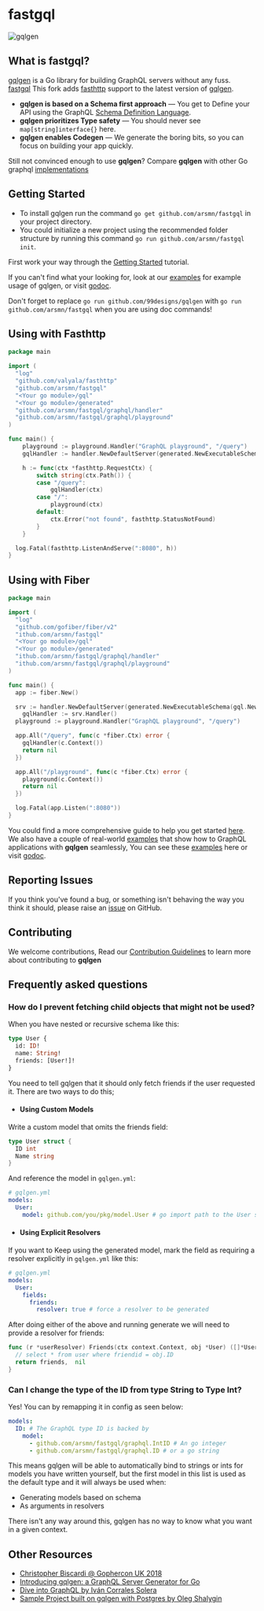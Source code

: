 # fastgql

![gqlgen](https://user-images.githubusercontent.com/46195831/89802919-0bb8ef00-db2a-11ea-8ba4-88e7a58b2fd2.png)

## What is fastgql?

[gqlgen](https://github.com/99designs/gqlgen) is a Go library for building GraphQL servers without any fuss.<br/>
[fastgql](https://github.com/arsmn/fastgql) This fork adds [fasthttp](https://github.com/valyala/fasthttp) support to the latest version of [gqlgen](https://github.com/99designs/gqlgen).<br/>


- **gqlgen is based on a Schema first approach** — You get to Define your API using the GraphQL [Schema Definition Language](http://graphql.org/learn/schema/).
- **gqlgen prioritizes Type safety** — You should never see `map[string]interface{}` here.
- **gqlgen enables Codegen** — We generate the boring bits, so you can focus on building your app quickly.

Still not convinced enough to use **gqlgen**? Compare **gqlgen** with other Go graphql [implementations](https://gqlgen.com/feature-comparison/)

## Getting Started
- To install gqlgen run the command `go get github.com/arsmn/fastgql` in your project directory.<br/> 
- You could initialize a new project using the recommended folder structure by running this command `go run github.com/arsmn/fastgql init`.

First work your way through the [Getting Started](https://gqlgen.com/getting-started/) tutorial.

If you can't find what your looking for, look at our [examples](https://github.com/arsmn/fastgql/tree/master/example) for example usage of gqlgen, or visit [godoc](https://godoc.org/github.com/99designs/gqlgen).

Don't forget to replace `go run github.com/99designs/gqlgen` with `go run github.com/arsmn/fastgql` when you are using doc commands!

## Using with Fasthttp

```go
package main

import (
  "log"
  "github.com/valyala/fasthttp"
  "github.com/arsmn/fastgql"
  "<Your go module>/gql"
  "<Your go module>/generated"
  "github.com/arsmn/fastgql/graphql/handler"
  "github.com/arsmn/fastgql/graphql/playground"
)

func main() {
	playground := playground.Handler("GraphQL playground", "/query")
	gqlHandler := handler.NewDefaultServer(generated.NewExecutableSchema(gql.NewResolver())).Handler()

	h := func(ctx *fasthttp.RequestCtx) {
		switch string(ctx.Path()) {
		case "/query":
			gqlHandler(ctx)
		case "/":
			playground(ctx)
		default:
			ctx.Error("not found", fasthttp.StatusNotFound)
		}
	}

  log.Fatal(fasthttp.ListenAndServe(":8080", h))
}
```

## Using with Fiber

```go
package main

import (
  "log"
  "github.com/gofiber/fiber/v2"
  "ithub.com/arsmn/fastgql"
  "<Your go module>/gql"
  "<Your go module>/generated"
  "ithub.com/arsmn/fastgql/graphql/handler"
  "ithub.com/arsmn/fastgql/graphql/playground"
)

func main() {
  app := fiber.New()

  srv := handler.NewDefaultServer(generated.NewExecutableSchema(gql.NewResolver()))
	gqlHandler := srv.Handler()
  playground := playground.Handler("GraphQL playground", "/query")

  app.All("/query", func(c *fiber.Ctx) error {
    gqlHandler(c.Context())
    return nil
  })

  app.All("/playground", func(c *fiber.Ctx) error {
    playground(c.Context())
    return nil
  })

  log.Fatal(app.Listen(":8080"))
}
```
You could find a more comprehensive guide to help you get started [here](https://gqlgen.com/getting-started/).<br/>
We also have a couple of real-world [examples](https://github.com/arsmn/fastgql/tree/master/example) that show how to GraphQL applications with **gqlgen** seamlessly,
You can see these [examples](https://github.com/arsmn/fastgql/tree/master/example) here or visit [godoc](https://godoc.org/github.com/99designs/gqlgen).

## Reporting Issues

If you think you've found a bug, or something isn't behaving the way you think it should, please raise an [issue](https://github.com/arsmn/fastgql/issues) on GitHub.

## Contributing

We welcome contributions, Read our [Contribution Guidelines](https://github.com/arsmn/fastgql/blob/master/CONTRIBUTING.md) to learn more about contributing to **gqlgen**
## Frequently asked questions

### How do I prevent fetching child objects that might not be used?

When you have nested or recursive schema like this:

```graphql
type User {
  id: ID!
  name: String!
  friends: [User!]!
}
```

You need to tell gqlgen that it should only fetch friends if the user requested it. There are two ways to do this;

- #### Using Custom Models

Write a custom model that omits the friends field:

```go
type User struct {
  ID int
  Name string
}
```

And reference the model in `gqlgen.yml`:

```yaml
# gqlgen.yml
models:
  User:
    model: github.com/you/pkg/model.User # go import path to the User struct above
```

- #### Using Explicit Resolvers

If you want to Keep using the generated model, mark the field as requiring a resolver explicitly in `gqlgen.yml` like this:

```yaml
# gqlgen.yml
models:
  User:
    fields:
      friends:
        resolver: true # force a resolver to be generated
```

After doing either of the above and running generate we will need to provide a resolver for friends:

```go
func (r *userResolver) Friends(ctx context.Context, obj *User) ([]*User, error) {
  // select * from user where friendid = obj.ID
  return friends,  nil
}
```

### Can I change the type of the ID from type String to Type Int?

Yes! You can by remapping it in config as seen below:

```yaml
models:
  ID: # The GraphQL type ID is backed by
    model:
      - github.com/arsmn/fastgql/graphql.IntID # An go integer
      - github.com/arsmn/fastgql/graphql.ID # or a go string
```

This means gqlgen will be able to automatically bind to strings or ints for models you have written yourself, but the
first model in this list is used as the default type and it will always be used when:

- Generating models based on schema
- As arguments in resolvers

There isn't any way around this, gqlgen has no way to know what you want in a given context.

## Other Resources

- [Christopher Biscardi @ Gophercon UK 2018](https://youtu.be/FdURVezcdcw)
- [Introducing gqlgen: a GraphQL Server Generator for Go](https://99designs.com.au/blog/engineering/gqlgen-a-graphql-server-generator-for-go/)
- [Dive into GraphQL by Iván Corrales Solera](https://medium.com/@ivan.corrales.solera/dive-into-graphql-9bfedf22e1a)
- [Sample Project built on gqlgen with Postgres by Oleg Shalygin](https://github.com/oshalygin/gqlgen-pg-todo-example)
